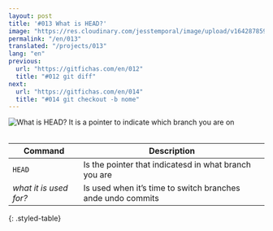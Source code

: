 ```yaml
---
layout: post
title: '#013 What is HEAD?'
image: "https://res.cloudinary.com/jesstemporal/image/upload/v1642878596/gitfichas/en/013/thumbnail_jhlnr2.jpg"
permalink: "/en/013"
translated: "/projects/013"
lang: "en"
previous:
  url: "https://gitfichas.com/en/012"
  title: "#012 git diff"
next:
  url: "https://gitfichas.com/en/014"
  title: "#014 git checkout -b nome"
---
```


<img alt="What is HEAD? It is a pointer to indicate which branch you are on" src="https://res.cloudinary.com/jesstemporal/image/upload/v1642878596/gitfichas/en/013/full_crgtzp.jpg"><br><br>

| Command | Description |
|---------|-------------|
| `HEAD` | Is the pointer that indicatesd in what branch you are |
| _what it is used for?_ | Is used when it’s time to switch branches ande undo commits |
{: .styled-table}
